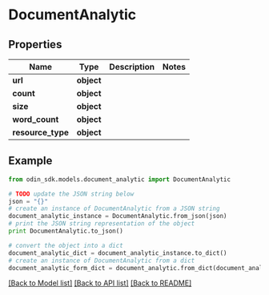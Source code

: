 # DocumentAnalytic


## Properties

Name | Type | Description | Notes
------------ | ------------- | ------------- | -------------
**url** | **object** |  | 
**count** | **object** |  | 
**size** | **object** |  | 
**word_count** | **object** |  | 
**resource_type** | **object** |  | 

## Example

```python
from odin_sdk.models.document_analytic import DocumentAnalytic

# TODO update the JSON string below
json = "{}"
# create an instance of DocumentAnalytic from a JSON string
document_analytic_instance = DocumentAnalytic.from_json(json)
# print the JSON string representation of the object
print DocumentAnalytic.to_json()

# convert the object into a dict
document_analytic_dict = document_analytic_instance.to_dict()
# create an instance of DocumentAnalytic from a dict
document_analytic_form_dict = document_analytic.from_dict(document_analytic_dict)
```
[[Back to Model list]](../README.md#documentation-for-models) [[Back to API list]](../README.md#documentation-for-api-endpoints) [[Back to README]](../README.md)


